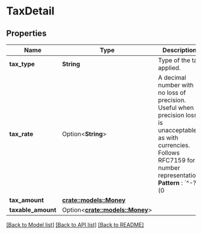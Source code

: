 # TaxDetail

## Properties

Name | Type | Description | Notes
------------ | ------------- | ------------- | -------------
**tax_type** | **String** | Type of the tax applied. | 
**tax_rate** | Option<**String**> | A decimal number with no loss of precision. Useful when precision loss is unacceptable, as with currencies. Follows RFC7159 for number representation. <br>**Pattern** : `^-?(0|([1-9]\\d*))(\\.\\d+)?([eE][+-]?\\d+)?$`. | [optional]
**tax_amount** | [**crate::models::Money**](Money.md) |  | 
**taxable_amount** | Option<[**crate::models::Money**](Money.md)> |  | [optional]

[[Back to Model list]](../README.md#documentation-for-models) [[Back to API list]](../README.md#documentation-for-api-endpoints) [[Back to README]](../README.md)


